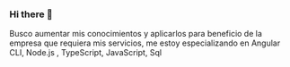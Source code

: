 ### Hi there 👋

Busco aumentar mis conocimientos y aplicarlos para beneficio de la empresa que requiera mis servicios, me estoy especializando en Angular CLI, Node.js , TypeScript, JavaScript, Sql

<!--
**ElafAspri/ElafAspri** is a ✨ _special_ ✨ repository because its `README.md` (this file) appears on your GitHub profile.

Here are some ideas to get you started:

- 🔭 I’m currently working on ...
- 🌱 I’m currently learning ...
- 👯 I’m looking to collaborate on ...
- 🤔 I’m looking for help with ...
- 💬 Ask me about ...
- 📫 How to reach me: ...
- 😄 Pronouns: ...
- ⚡ Fun fact: ...
-->
